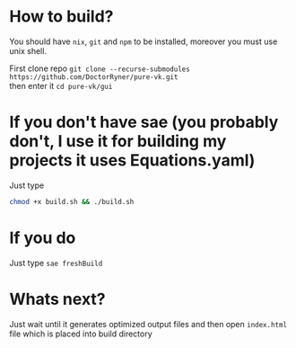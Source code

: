 # How to build?

You should have `nix`, `git` and `npm` to be installed, moreover you must use unix shell.<br>

First clone repo `git clone --recurse-submodules https://github.com/DoctorRyner/pure-vk.git`<br>then enter it `cd pure-vk/gui`

# If you don't have sae (you probably don't, I use it for building my projects it uses Equations.yaml)

Just type
```Bash
chmod +x build.sh && ./build.sh
```

# If you do

Just type `sae freshBuild`

# Whats next?

Just wait until it generates optimized output files and then open `index.html` file which is placed into build directory